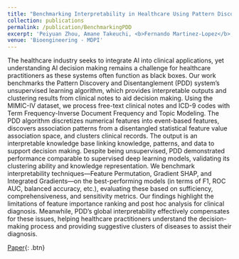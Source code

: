 ```yaml
---
title: "Benchmarking Interpretability in Healthcare Using Pattern Discovery and Disentanglement"
collection: publications
permalink: /publication/BenchmarkingPDD
excerpt: 'Peiyuan Zhou, Amane Takeuchi, <b>Fernando Martinez-Lopez</b>, Malikeh Ehghaghi, Andrew K. C. Wong, En-Shiun Annie Lee, "Benchmarking Interpretability in Healthcare using Pattern Discovery and Disentanglement"'
venue: 'Bioengineering - MDPI'
---
```

The healthcare industry seeks to integrate AI into clinical applications, yet understanding AI decision making remains a challenge for healthcare practitioners as these systems often function as black boxes. Our work benchmarks the Pattern Discovery and Disentanglement (PDD) system’s unsupervised learning algorithm, which provides interpretable outputs and clustering results from clinical notes to aid decision making. Using the MIMIC-IV dataset, we process free-text clinical notes and ICD-9 codes with Term Frequency-Inverse Document Frequency and Topic Modeling. The PDD algorithm discretizes numerical features into event-based features, discovers association patterns from a disentangled statistical feature value association space, and clusters clinical records. The output is an interpretable knowledge base linking knowledge, patterns, and data to support decision making. Despite being unsupervised, PDD demonstrated performance comparable to supervised deep learning models, validating its clustering ability and knowledge representation. We benchmark interpretability techniques—Feature Permutation, Gradient SHAP, and Integrated Gradients—on the best-performing models (in terms of F1, ROC AUC, balanced accuracy, etc.), evaluating these based on sufficiency, comprehensiveness, and sensitivity metrics. Our findings highlight the limitations of feature importance ranking and post hoc analysis for clinical diagnosis. Meanwhile, PDD’s global interpretability effectively compensates for these issues, helping healthcare practitioners understand the decision-making process and providing suggestive clusters of diseases to assist their diagnosis.

[Paper](https://www.mdpi.com/2306-5354/12/3/308){: .btn}